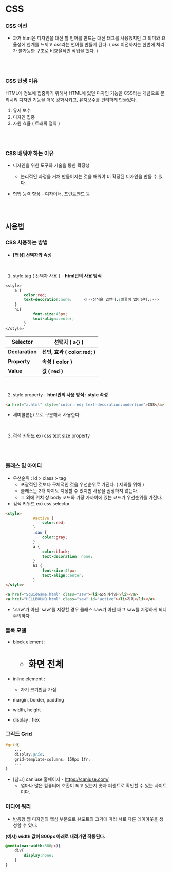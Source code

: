 # CSS

### CSS 이전

* 과거 html은 디자인을 대신 할 언어를 만드는 대신 <font> 태그를 사용했지만 그 의미와 효율성에 한계를 느끼고 css라는 언어를 만들게 된다. ( css 이전까지는 한번에 처리가 불가능한 구조로 비효율적인 작업을 했다. )

<br>

<br>

### CSS 탄생 이유

HTML에 정보에 집중하기 위해서 HTML에 있던 디자인 기능을 CSS라는 개념으로 분리시켜 디자인 기능을 더욱 강화시키고, 유지보수를 편리하게 만들었다.

1. 유지 보수
2. 디자인 집중
3. 자원 효율 ( 트래픽 절약 )

<br>

<br>

### CSS 배워야 하는 이유
* 디자인을 위한 도구와 기술을 통한 확장성
  * 논리적인 과정을 거쳐 만들어지는 것을 배워야 더 확장된 디자인을 만들 수 있다. 


* 협업 능력 향상
       - 디자이너, 프런트엔드 등

<br>

<br>

## 사용법

### CSS 사용하는 방법

* **[핵심] 선택자와 속성**

<br>

1. style tag ( 선택자 사용 ) - **html안의 사용 방식**

```css
<style>
	a {
		color:red;
		text-decoration:none;     <!--장식을 없앤다.(밑줄이 없어진다.)-->
	}
	h1{
            font-size:45px;
            text-align:center;
        }
</style>
```

| Selector        | 선택자 ( a{} )                |
| --------------- | ----------------------------- |
| **Declaration** | **선언, 효과 ( color:red; )** |
| **Property**    | **속성 ( color )**            |
| **Value**       | **값 ( red )**                |

<br>

2. style property - **html안의 사용 방식 : style 속성**

```html
<a href="a.html" style="color:red; text-decoration:underline">CSS</a>
```

* 세미콜론(;) 으로 구분해서 사용한다.

<br>

3. 검색 키워드
ex) css text size property

<br>

<br>

### 클래스 및 아이디

* 우선순위 : id > class > tag
  * 포괄적인 것보다 구체적인 것을 우선순위로 가진다. ( 제외를 위해 )
  * 클래스는 2개 까지도 지정할 수 있지만 사용을 권장하지 않는다.
  * 그 외에 위치 상 body 코드와 가장 가까이에 있는 코드가 우선순위를 가진다.
* 검색 키워드
  ex) css selector

```html
<style>
            #active {
                color:red;
            }
            .saw {
                color:gray;
            }
            a {
                color:black;
                text-decoration: none;
            }
            h1 {
                font-size:45px;
                text-align:center;
            }
</style>
```

```html
<a href="SquidGame.html" class="saw"><li>오징어게임</li></a>
<a href="HELLBOUND.html" class="saw" id="active"><li>지옥</li></a>
```

* '.saw'가 아닌 'saw'를 지정할 경우 클래스 saw가 아닌 태그 saw를 지정하게 되니 주의하자. 





### 블록 모델

* block element : <h1>
  * 화면 전체

* inline element : <a>
  * 자기 크기만큼 가짐

* margin, border, padding
* width, height

* display : flex 





### 그리드 Grid

```css
#grid{
	...
	display:grid;
	grid-template-columns: 150px 1fr;
	...
}
```



* [참고]
  caniuse 홈페이지 - https://caniuse.com/
  - 얼마나 많은 컴퓨터에 호환이 되고 있는지 숫자 퍼센트로 확인할 수 있는 사이트이다.







### 미디어 쿼리

* 반응형 웹 디자인의 핵심 부분으로 뷰포트의 크기에 따라 서로 다른 레이아웃을 생성할 수 있다.

**(예시) width 값이 800px 아래로 내려가면 작동된다.**

```css
@media(max-width:800px){
	div{
		display:none;
	}
}
```




